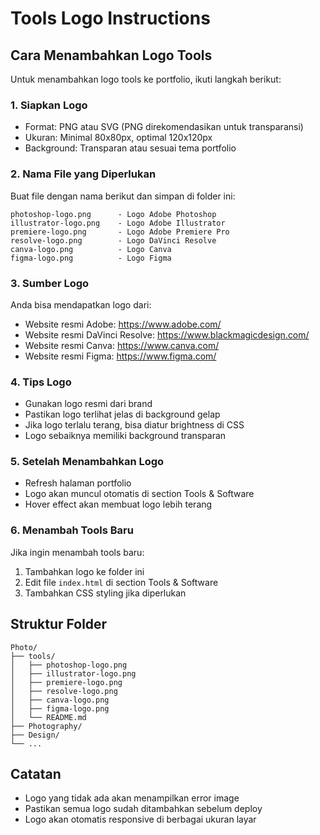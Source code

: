 # Tools Logo Instructions

## Cara Menambahkan Logo Tools

Untuk menambahkan logo tools ke portfolio, ikuti langkah berikut:

### 1. Siapkan Logo
- Format: PNG atau SVG (PNG direkomendasikan untuk transparansi)
- Ukuran: Minimal 80x80px, optimal 120x120px
- Background: Transparan atau sesuai tema portfolio

### 2. Nama File yang Diperlukan
Buat file dengan nama berikut dan simpan di folder ini:

```
photoshop-logo.png      - Logo Adobe Photoshop
illustrator-logo.png    - Logo Adobe Illustrator  
premiere-logo.png       - Logo Adobe Premiere Pro
resolve-logo.png        - Logo DaVinci Resolve
canva-logo.png          - Logo Canva
figma-logo.png          - Logo Figma
```

### 3. Sumber Logo
Anda bisa mendapatkan logo dari:
- Website resmi Adobe: https://www.adobe.com/
- Website resmi DaVinci Resolve: https://www.blackmagicdesign.com/
- Website resmi Canva: https://www.canva.com/
- Website resmi Figma: https://www.figma.com/

### 4. Tips Logo
- Gunakan logo resmi dari brand
- Pastikan logo terlihat jelas di background gelap
- Jika logo terlalu terang, bisa diatur brightness di CSS
- Logo sebaiknya memiliki background transparan

### 5. Setelah Menambahkan Logo
- Refresh halaman portfolio
- Logo akan muncul otomatis di section Tools & Software
- Hover effect akan membuat logo lebih terang

### 6. Menambah Tools Baru
Jika ingin menambah tools baru:
1. Tambahkan logo ke folder ini
2. Edit file `index.html` di section Tools & Software
3. Tambahkan CSS styling jika diperlukan

## Struktur Folder
```
Photo/
├── tools/
│   ├── photoshop-logo.png
│   ├── illustrator-logo.png
│   ├── premiere-logo.png
│   ├── resolve-logo.png
│   ├── canva-logo.png
│   ├── figma-logo.png
│   └── README.md
├── Photography/
├── Design/
└── ...
```

## Catatan
- Logo yang tidak ada akan menampilkan error image
- Pastikan semua logo sudah ditambahkan sebelum deploy
- Logo akan otomatis responsive di berbagai ukuran layar
